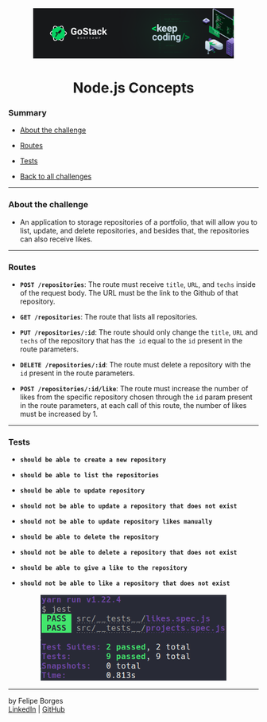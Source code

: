 <div align="center">
	<a href="https://rocketseat.com.br/gostack" target="_blank">
		<img src="../.github/gostackimg.png" alt="Logo" style="max-width:80%"/>
	</a>
</div>

<div align="center">
	<h1>Node.js Concepts</h1>
</div>

### Summary

- [About the challenge](#about-the-challenge)

- [Routes](#Routes)

- [Tests](#Tests)

- [Back to all challenges](https://github.com/felipejsborges/gostack_bootcamp_challenges)
<hr>

### About the challenge

- An application to storage repositories of a portfolio, that will allow you to list, update, and delete repositories, and besides that, the repositories can also receive likes.
<hr>

### Routes

- **`POST /repositories`**: The route must receive `title`, `URL`, and `techs` inside of the request body. The URL must be the link to the Github of that repository.

- **`GET /repositories`**: The route that lists all repositories.

- **`PUT /repositories/:id`**: The route should only change the `title`, `URL` and `techs` of the repository that has the` id` equal to the `id` present in the route parameters.

- **`DELETE /repositories/:id`**: The route must delete a repository with the `id` present in the route parameters.

- **`POST /repositories/:id/like`**: The route must increase the number of likes from the specific repository chosen through the `id` param present in the route parameters, at each call of this route, the number of likes must be increased by 1.
<hr>

### Tests

- **`should be able to create a new repository`**

- **`should be able to list the repositories`**

- **`should be able to update repository`**

- **`should not be able to update a repository that does not exist`**

- **`should not be able to update repository likes manually`**

- **`should be able to delete the repository`**

- **`should not be able to delete a repository that does not exist`**

- **`should be able to give a like to the repository`**

- **`should not be able to like a repository that does not exist`**

<div align="center" style="margin-top: 16px;">	
	<img src="./.github/tests.png" alt="tests" style="max-width:80%"/>
</div>
<hr>

by Felipe Borges<br>
[LinkedIn](https://www.linkedin.com/in/felipejsborges) | [GitHub](https://github.com/felipejsborges)
